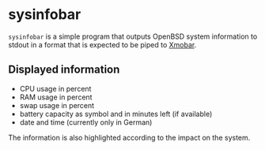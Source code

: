 # sysinfobar

`sysinfobar` is a simple program that outputs OpenBSD system
information to stdout in a format that is expected to be piped to
[Xmobar](http://projects.haskell.org/xmobar/).

## Displayed information

* CPU usage in percent
* RAM usage in percent
* swap usage in percent
* battery capacity as symbol and in minutes left (if available)
* date and time (currently only in German)

The information is also highlighted according to the
impact on the system.

